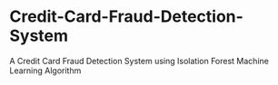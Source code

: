 # Credit-Card-Fraud-Detection-System
A Credit Card Fraud Detection System using Isolation Forest Machine Learning Algorithm 
